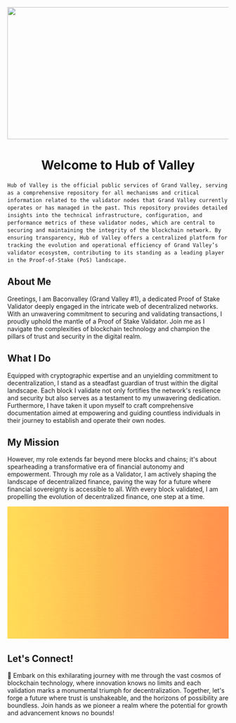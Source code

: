 
<p align="center">
  <img src="https://github.com/user-attachments/assets/9086aae1-2365-4a74-9c19-00a10a7e618d" alt="" width="600" height="300">
</p>

<div style="text-align:center;">
    <h1>Welcome to Hub of Valley</h1>
</div>

`Hub of Valley is the official public services of Grand Valley, serving as a comprehensive repository for all mechanisms and critical information related to the validator nodes that Grand Valley currently operates or has managed in the past. This repository provides detailed insights into the technical infrastructure, configuration, and performance metrics of these validator nodes, which are central to securing and maintaining the integrity of the blockchain network. By ensuring transparency, Hub of Valley offers a centralized platform for tracking the evolution and operational efficiency of Grand Valley’s validator ecosystem, contributing to its standing as a leading player in the Proof-of-Stake (PoS) landscape.`

## About Me

Greetings, I am Baconvalley (Grand Valley #1), a dedicated Proof of Stake Validator deeply engaged in the intricate web of decentralized networks. With an unwavering commitment to securing and validating transactions, I proudly uphold the mantle of a Proof of Stake Validator. Join me as I navigate the complexities of blockchain technology and champion the pillars of trust and security in the digital realm.

## What I Do

Equipped with cryptographic expertise and an unyielding commitment to decentralization, I stand as a steadfast guardian of trust within the digital landscape. Each block I validate not only fortifies the network's resilience and security but also serves as a testament to my unwavering dedication. Furthermore, I have taken it upon myself to craft comprehensive documentation aimed at empowering and guiding countless individuals in their journey to establish and operate their own nodes.

## My Mission

However, my role extends far beyond mere blocks and chains; it's about spearheading a transformative era of financial autonomy and empowerment. Through my role as a Validator, I am actively shaping the landscape of decentralized finance, paving the way for a future where financial sovereignty is accessible to all. With every block validated, I am propelling the evolution of decentralized finance, one step at a time.

<p align="center">
  <img src="assets/grandvalley-banner.gif" alt="letsbuidltogether" width="600" height="300">
</p>


## Let's Connect!

🚀 Embark on this exhilarating journey with me through the vast cosmos of blockchain technology, where innovation knows no limits and each validation marks a monumental triumph for decentralization. Together, let's forge a future where trust is unshakeable, and the horizons of possibility are boundless. Join hands as we pioneer a realm where the potential for growth and advancement knows no bounds!
